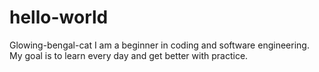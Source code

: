# hello-world
Glowing-bengal-cat
I am a beginner in coding and software engineering. My goal is to learn every day and get better with practice. 
